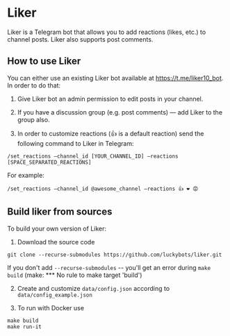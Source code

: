 # Liker
Liker is a Telegram bot that allows you to add reactions (likes, etc.) to channel posts. Liker also supports post comments.

## How to use Liker
You can either use an existing Liker bot available at https://t.me/liker10_bot. In order to do that:

1. Give Liker bot an admin permission to edit posts in your channel.

2. If you have a discussion group (e.g. post comments) — add Liker to the group also.

3. In order to customize reactions (👍 is a default reaction) send the following command to Liker in Telegram:
```
/set_reactions —channel_id [YOUR_CHANNEL_ID] —reactions [SPACE_SEPARATED_REACTIONS]
```
For example:
```
/set_reactions —channel_id @awesome_channel —reactions 👍 ❤ 😡
```

## Build liker from sources
To build your own version of Liker:

1. Download the source code
```
git clone --recurse-submodules https://github.com/luckybots/liker.git
```
If you don't add `--recurse-submodules` -- you'll get an error during `make build` (make: *** No rule to make target 'build')

2. Create and customize `data/config.json` according to `data/config_example.json`

3. To run with Docker use
```
make build
make run-it
```
